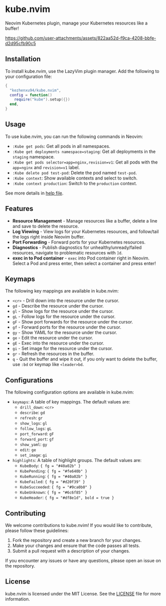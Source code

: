 # kube.nvim

Neovim Kubernetes plugin, manage your Kubernetes resources like a buffer!

https://github.com/user-attachments/assets/822aa52d-f9ca-4208-bbfe-d2d95cfb90c5

## Installation

To install kube.nvim, use the LazyVim plugin manager. Add the following to your configuration file:

```lua
{
  "kezhenxu94/kube.nvim",
  config = function()
    require("kube").setup({})
  end,
}
```

## Usage

To use kube.nvim, you can run the following commands in Neovim:

* `:Kube get pods`: Get all pods in all namespaces.
* `:Kube get deployments namespace=staging`: Get all deployments in the `staging` namespace.
* `:Kube get pods selector=app=nginx,revision=v1`: Get all pods with the `app=nginx` and `revision=v1` label.
* `:Kube delete pod test-pod`: Delete the pod named `test-pod`.
* `:Kube context`: Show available contexts and select to switch.
* `:Kube context production`: Switch to the `production` context.

See more details in [help file](./doc/kube-nvim.txt).

## Features

* **Resource Management** - Manage resources like a buffer, delete a line and save to delete the resource.
* **Log Viewing** - View logs for your Kubernetes resources, and follow/tail the logs right inside Neovim buffer.
* **Port Forwarding** - Forward ports for your Kubernetes resources.
* **Diagnostics** - Publish diagnostics for unhealthy/unready/failed resources, navigate to problematic resources with `]d`.
* **exec in to Pod container** - `exec` into Pod container right in Neovim. Select a Pod and press enter, then select a container and press enter!

## Keymaps

The following key mappings are available in kube.nvim:

* `<cr>` - Drill down into the resource under the cursor.
* `gd` - Describe the resource under the cursor.
* `gl` - Show logs for the resource under the cursor.
* `gL` - Follow logs for the resource under the cursor.
* `gF` - Show port forwards for the resource under the cursor.
* `gf` - Forward ports for the resource under the cursor.
* `gy` - Show YAML for the resource under the cursor.
* `ge` - Edit the resource under the cursor.
* `gE` - Exec into the resource under the cursor.
* `gi` - Set image for the resource under the cursor.
* `gr` - Refresh the resources in the buffer.
* `q` - Quit the buffer and wipe it out, if you only want to delete the buffer, use `:bd` or keymap like `<leader>bd`.

## Configurations

The following configuration options are available in kube.nvim:

- `keymaps`: A table of key mappings. The default values are:
  - `drill_down`: `<cr>`
  - `describe`: `gd`
  - `refresh`: `gr`
  - `show_logs`: `gl`
  - `follow_logs`: `gL`
  - `port_forward`: `gF`
  - `forward_port`: `gf`
  - `show_yaml`: `gy`
  - `edit`: `ge`
  - `set_image`: `gi`
- `highlights`: A table of highlight groups. The default values are:
  - `KubeBody`: `{ fg = "#40a02b" }`
  - `KubePending`: `{ fg = "#fe640b" }`
  - `KubeRunning`: `{ fg = "#40a02b" }`
  - `KubeFailed`: `{ fg = "#d20f39" }`
  - `KubeSucceeded`: `{ fg = "#9ca0b0" }`
  - `KubeUnknown`: `{ fg = "#6c6f85" }`
  - `KubeHeader`: `{ fg = "#df8e1d", bold = true }`

## Contributing

We welcome contributions to kube.nvim! If you would like to contribute, please follow these guidelines:

1. Fork the repository and create a new branch for your changes.
2. Make your changes and ensure that the code passes all tests.
3. Submit a pull request with a description of your changes.

If you encounter any issues or have any questions, please open an issue on the repository.

## License

kube.nvim is licensed under the MIT License. See the [LICENSE](LICENSE) file for more information.
